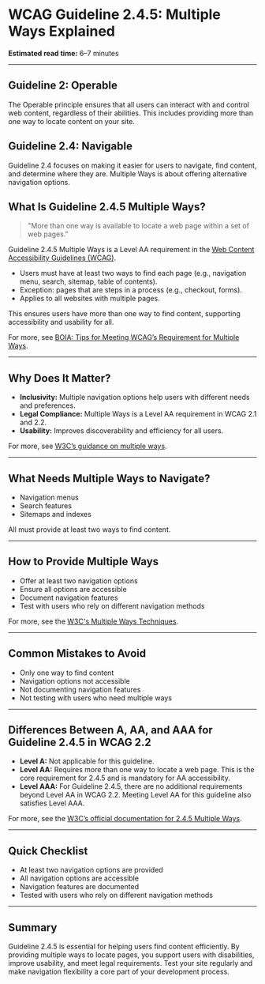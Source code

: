 <!--
title: 2.4.5 - Multiple Ways
series: Making the Web Accessible for All
description: A practical guide to WCAG Guideline 2.4.5 (Multiple Ways)—what it means, why it matters, and how to provide more than one way to locate a web page within a set of pages.
keywords: wcag 2.4.5, multiple ways, navigation, accessibility, web standards, digital inclusion
image: WCAG-Series-2.4.5.png
imageAlt: Blue text on yellow background saying, "Web Content Accessibiilty Guiedlines (WCAG) 2.4.5 Explained, Multiple Ways"
status: published
date: 2025-07-03
excerpt: This guideline ensures users have multiple ways to locate content on your site.
next: /wcag/WCAG-Guideline-2-4-6-Headings-and-Labels-Explained, Guideline 2.4.6 - Headings and Labels
previous: /wcag/WCAG-Guideline-2-4-4-Link-Purpose-In-Context-Explained, Guideline 2.4.4 - Link Purpose (In Context)
-->

# **WCAG Guideline 2.4.5: Multiple Ways Explained**

**Estimated read time:** 6–7 minutes

---

## **Guideline 2: Operable**

The Operable principle ensures that all users can interact with and control web content, regardless of their abilities. This includes providing more than one way to locate content on your site.

## **Guideline 2.4: Navigable**

Guideline 2.4 focuses on making it easier for users to navigate, find content, and determine where they are. Multiple Ways is about offering alternative navigation options.

## **What Is Guideline 2.4.5 Multiple Ways?**

<!-- [Illustration: User choosing between navigation menu, search, and sitemap] -->

> "More than one way is available to locate a web page within a set of web pages."

Guideline 2.4.5 Multiple Ways is a Level AA requirement in the [Web Content Accessibility Guidelines (WCAG)](https://www.w3.org/WAI/WCAG22/quickref/#multiple-ways).

- Users must have at least two ways to find each page (e.g., navigation menu, search, sitemap, table of contents).
- Exception: pages that are steps in a process (e.g., checkout, forms).
- Applies to all websites with multiple pages.

This ensures users have more than one way to find content, supporting accessibility and usability for all.

For more, see [BOIA: Tips for Meeting WCAG’s Requirement for Multiple Ways](https://www.boia.org/blog/tips-for-meeting-wcags-requirement-for-multiple-ways).

---

## **Why Does It Matter?**

<!-- [Infographic: User using search, navigation, and sitemap] -->

- **Inclusivity:** Multiple navigation options help users with different needs and preferences.
- **Legal Compliance:** Multiple Ways is a Level AA requirement in WCAG 2.1 and 2.2.
- **Usability:** Improves discoverability and efficiency for all users.

For more, see [W3C’s guidance on multiple ways](https://www.w3.org/WAI/WCAG22/Understanding/multiple-ways.html).

---

## **What Needs Multiple Ways to Navigate?**

<!-- [Grid: Navigation, search, sitemap, all with navigation icons] -->

- Navigation menus
- Search features
- Sitemaps and indexes

All must provide at least two ways to find content.

---

## **How to Provide Multiple Ways**

<!-- [Side-by-side code snippets: Navigation menu, search bar, sitemap]
[Example: Settings panel for navigation options] -->

- Offer at least two navigation options
- Ensure all options are accessible
- Document navigation features
- Test with users who rely on different navigation methods

For more, see the [W3C's Multiple Ways Techniques](https://www.w3.org/WAI/WCAG22/Techniques/general/G125).

---

## **Common Mistakes to Avoid**

<!-- [Do/Don't graphic: Left side with multiple navigation options, right side with only one] -->

- Only one way to find content
- Navigation options not accessible
- Not documenting navigation features
- Not testing with users who need multiple ways

---

## **Differences Between A, AA, and AAA for Guideline 2.4.5 in WCAG 2.2**

<!-- [Infographic: Three columns labeled A, AA, AAA with example requirements for each] -->

- **Level A:** Not applicable for this guideline.
- **Level AA:** Requires more than one way to locate a web page. This is the core requirement for 2.4.5 and is mandatory for AA accessibility.
- **Level AAA:** For Guideline 2.4.5, there are no additional requirements beyond Level AA in WCAG 2.2. Meeting Level AA for this guideline also satisfies Level AAA.

For more, see the [W3C’s official documentation for 2.4.5 Multiple Ways](https://www.w3.org/WAI/WCAG22/Understanding/multiple-ways.html).

---

## **Quick Checklist**

<!-- [Checklist graphic: Icons for each item (navigation, search, sitemap, etc.)] -->

- At least two navigation options are provided
- All navigation options are accessible
- Navigation features are documented
- Tested with users who rely on different navigation methods

---

## **Summary**

<!-- [Illustration: User choosing between navigation options in a web app] -->

Guideline 2.4.5 is essential for helping users find content efficiently. By providing multiple ways to locate pages, you support users with disabilities, improve usability, and meet legal requirements. Test your site regularly and make navigation flexibility a core part of your development process.

